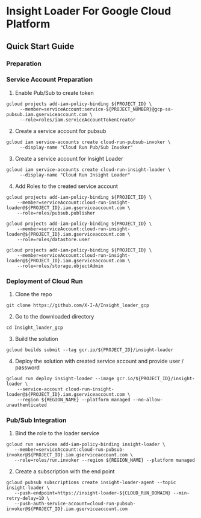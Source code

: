 # Insight Loader For Google Cloud Platform

## Quick Start Guide
### Preparation

### Service Account Preparation
1. Enable Pub/Sub to create token
```
gcloud projects add-iam-policy-binding ${PROJECT_ID} \
     --member=serviceAccount:service-${PROJECT_NUMBER}@gcp-sa-pubsub.iam.gserviceaccount.com \
     --role=roles/iam.serviceAccountTokenCreator
```
2. Create a service account for pubsub
```
gcloud iam service-accounts create cloud-run-pubsub-invoker \
     --display-name "Cloud Run Pub/Sub Invoker"
```
3. Create a service account for Insight Loader
```
gcloud iam service-accounts create cloud-run-insight-loader \
     --display-name "Cloud Run Insight Loader"
```
4. Add Roles to the created service account
```
gcloud projects add-iam-policy-binding ${PROJECT_ID} \
    --member=serviceAccount:cloud-run-insight-loader@${PROJECT_ID}.iam.gserviceaccount.com \
	--role=roles/pubsub.publisher
```
```
gcloud projects add-iam-policy-binding ${PROJECT_ID} \
    --member=serviceAccount:cloud-run-insight-loader@${PROJECT_ID}.iam.gserviceaccount.com \
	--role=roles/datastore.user
```
```
gcloud projects add-iam-policy-binding ${PROJECT_ID} \
    --member=serviceAccount:cloud-run-insight-loader@${PROJECT_ID}.iam.gserviceaccount.com \
	--role=roles/storage.objectAdmin
```
### Deployment of Cloud Run
1. Clone the repo 
```
git clone https://github.com/X-I-A/Insight_loader_gcp
```
2. Go to the downloaded directory 
```
cd Insight_loader_gcp
```
3. Build the solution
```
gcloud builds submit --tag gcr.io/${PROJECT_ID}/insight-loader
```
4. Deploy the solution with created service account and provide user / password
```
gcloud run deploy insight-loader --image gcr.io/${PROJECT_ID}/insight-loader \
    --service-account cloud-run-insight-loader@${PROJECT_ID}.iam.gserviceaccount.com \
	--region ${REGION_NAME} --platform managed --no-allow-unauthenticated
```
### Pub/Sub Integration
1. Bind the role to the loader service  
```
gcloud run services add-iam-policy-binding insight-loader \
   --member=serviceAccount:cloud-run-pubsub-invoker@${PROJECT_ID}.iam.gserviceaccount.com \
   --role=roles/run.invoker --region ${REGION_NAME} --platform managed
```
2. Create a subscription with the end point
```
gcloud pubsub subscriptions create insight-loader-agent --topic insight-loader \
   --push-endpoint=https://insight-loader-${CLOUD_RUN_DOMAIN} --min-retry-delay=10 \
   --push-auth-service-account=cloud-run-pubsub-invoker@${PROJECT_ID}.iam.gserviceaccount.com
```